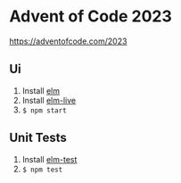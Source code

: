 # Advent of Code 2023

https://adventofcode.com/2023

## Ui

1. Install [elm](https://elm-lang.org/)
2. Install [elm-live](https://www.elm-live.com/)
3. `$ npm start`

## Unit Tests

1. Install [elm-test](https://github.com/rtfeldman/node-test-runner/)
2. `$ npm test`
